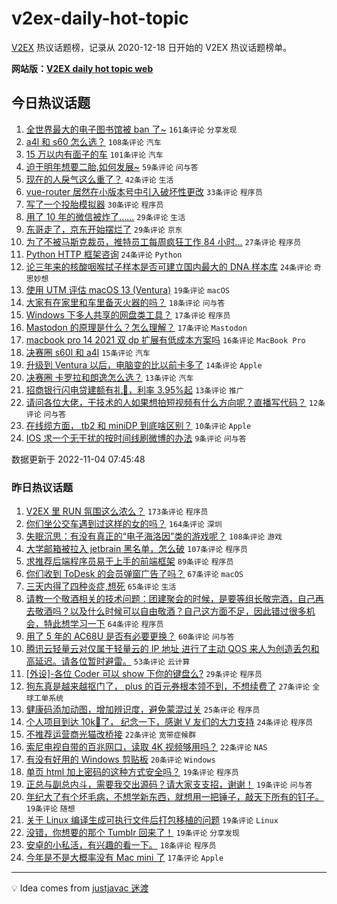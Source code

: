 # v2ex-daily-hot-topic

[V2EX](https://www.v2ex.com/) 热议话题榜，记录从 2020-12-18 日开始的 V2EX 热议话题榜单。

**网站版：[V2EX daily hot topic web](https://boojack.github.io/v2ex-daily-hot-topic-web/)**

## 今日热议话题

<!-- TODAY BEGIN -->

1. [全世界最大的电子图书馆被 ban 了~](https://www.v2ex.com/t/892528) `161条评论` `分享发现`
1. [a4l 和 s60 怎么选？](https://www.v2ex.com/t/892533) `108条评论` `汽车`
1. [15 万以内有面子的车](https://www.v2ex.com/t/892539) `101条评论` `汽车`
1. [迫于明年想要二胎,如何发展~](https://www.v2ex.com/t/892537) `59条评论` `问与答`
1. [现在的人戾气这么重了？](https://www.v2ex.com/t/892572) `42条评论` `生活`
1. [vue-router 居然在小版本号中引入破坏性更改](https://www.v2ex.com/t/892613) `33条评论` `程序员`
1. [写了一个投胎模拟器](https://www.v2ex.com/t/892662) `30条评论` `程序员`
1. [用了 10 年的微信被炸了……](https://www.v2ex.com/t/892626) `29条评论` `生活`
1. [东哥走了，京东开始摆烂了](https://www.v2ex.com/t/892587) `29条评论` `京东`
1. [为了不被马斯克裁员，推特员工每周疯狂工作 84 小时...](https://www.v2ex.com/t/892604) `27条评论` `程序员`
1. [Python HTTP 框架咨询](https://www.v2ex.com/t/892601) `24条评论` `Python`
1. [论三年来的核酸咽喉拭子样本是否可建立国内最大的 DNA 样本库](https://www.v2ex.com/t/892594) `24条评论` `奇思妙想`
1. [使用 UTM 评估 macOS 13 (Ventura)](https://www.v2ex.com/t/892603) `19条评论` `macOS`
1. [大家有在家里和车里备灭火器的吗？](https://www.v2ex.com/t/892563) `18条评论` `问与答`
1. [Windows 下多人共享的网盘类工具？](https://www.v2ex.com/t/892625) `17条评论` `程序员`
1. [Mastodon 的原理是什么？怎么理解？](https://www.v2ex.com/t/892593) `17条评论` `Mastodon`
1. [macbook pro 14 2021 双 dp 扩展有低成本方案吗](https://www.v2ex.com/t/892660) `16条评论` `MacBook Pro`
1. [决赛圈 s60l 和 a4l](https://www.v2ex.com/t/892532) `15条评论` `汽车`
1. [升级到 Ventura 以后，电脑变的比以前卡多了](https://www.v2ex.com/t/892568) `14条评论` `Apple`
1. [决赛圈 卡罗拉和朗逸怎么选？](https://www.v2ex.com/t/892598) `13条评论` `汽车`
1. [招商银行闪电贷建额有礼🎁，利率 3.95%起](https://www.v2ex.com/t/892575) `13条评论` `推广`
1. [请问各位大佬，干技术的人如果想拍短视频有什么方向呢？直播写代码？](https://www.v2ex.com/t/892654) `12条评论` `问与答`
1. [在线缆方面， tb2 和 miniDP 到底啥区别？](https://www.v2ex.com/t/892566) `10条评论` `Apple`
1. [IOS 求一个无干扰的按时间线刷微博的办法](https://www.v2ex.com/t/892530) `9条评论` `问与答`

数据更新于 2022-11-04 07:45:48

<!-- TODAY END -->

### 昨日热议话题

<!-- YESTERDAY BEGIN -->

1. [V2EX 里 RUN 氛围这么浓么？](https://www.v2ex.com/t/892314) `173条评论` `程序员`
1. [你们坐公交车遇到过这样的女的吗？](https://www.v2ex.com/t/892283) `164条评论` `深圳`
1. [失眠沉思：有没有真正的“电子海洛因”类的游戏呢？](https://www.v2ex.com/t/892337) `108条评论` `游戏`
1. [大学邮箱被拉入 jetbrain 黑名单，怎么破](https://www.v2ex.com/t/892287) `107条评论` `程序员`
1. [求推荐后端程序员易于上手的前端框架](https://www.v2ex.com/t/892342) `89条评论` `程序员`
1. [你们收到 ToDesk 的会员弹窗广告了吗？](https://www.v2ex.com/t/892263) `67条评论` `macOS`
1. [三天内得了四种炎症,想死](https://www.v2ex.com/t/892377) `65条评论` `生活`
1. [请教一个敬酒相关的技术问题：团建聚会的时候，是要等组长敬完酒，自己再去敬酒吗？以及什么时候可以自由敬酒？自己这方面不足，因此错过很多机会，特此想学习一下](https://www.v2ex.com/t/892424) `64条评论` `程序员`
1. [用了 5 年的 AC68U 是否有必要更换？](https://www.v2ex.com/t/892277) `60条评论` `问与答`
1. [腾讯云轻量云对仅属于轻量云的 IP 地址 进行了主动 QOS 来人为创造丢包和高延迟。请各位暂时避雷。](https://www.v2ex.com/t/892372) `53条评论` `云计算`
1. [[外设]-各位 Coder 可以 show 下你的键盘么?](https://www.v2ex.com/t/892493) `29条评论` `程序员`
1. [狗东真是越来越抠门了， plus 的百元券根本领不到，不想续费了](https://www.v2ex.com/t/892368) `27条评论` `全球工单系统`
1. [健康码添加动图，增加辨识度，避免蒙混过关](https://www.v2ex.com/t/892495) `25条评论` `程序员`
1. [个人项目到达 10k🌟了， 纪念一下，感谢 V 友们的大力支持](https://www.v2ex.com/t/892395) `24条评论` `程序员`
1. [不推荐运营商光猫改桥接](https://www.v2ex.com/t/892428) `22条评论` `宽带症候群`
1. [索尼电视自带的百兆网口，读取 4K 视频够用吗？](https://www.v2ex.com/t/892319) `22条评论` `NAS`
1. [有没有好用的 Windows 剪贴板](https://www.v2ex.com/t/892475) `20条评论` `Windows`
1. [单页 html 加上密码的这种方式安全吗？](https://www.v2ex.com/t/892473) `19条评论` `程序员`
1. [正总与副总内斗，需要我交出源码？请大家支支招，谢谢！](https://www.v2ex.com/t/892448) `19条评论` `问与答`
1. [年纪大了有个坏毛病，不想学新东西，就想用一把锤子，敲天下所有的钉子。](https://www.v2ex.com/t/892410) `19条评论` `随想`
1. [关于 Linux 编译生成可执行文件后打包移植的问题](https://www.v2ex.com/t/892392) `19条评论` `Linux`
1. [没错，你想要的那个 Tumblr 回来了！](https://www.v2ex.com/t/892281) `19条评论` `分享发现`
1. [安卓的小私活，有兴趣的看一下。](https://www.v2ex.com/t/892381) `18条评论` `程序员`
1. [今年是不是大概率没有 Mac mini 了](https://www.v2ex.com/t/892266) `17条评论` `Apple`

<!-- YESTERDAY END -->

---

💡 Idea comes from [justjavac 迷渡](https://github.com/justjavac/)
